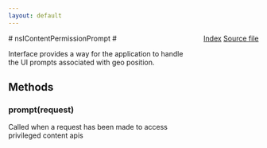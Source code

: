 ```yaml
---
layout: default
---
```

<div class='links' style='float:right'><a href="../index.html">Index</a>
<a href="http://dxr.mozilla.org/mozilla-central/source/dom/interfaces/base/nsIContentPermissionPrompt.idl">Source file</a>
</div>
# nsIContentPermissionPrompt #
  
Interface provides a way for the application to handle  
the UI prompts associated with geo position.  
  

## Methods ##

### prompt(request) ###
  
Called when a request has been made to access  
privileged content apis  
  
